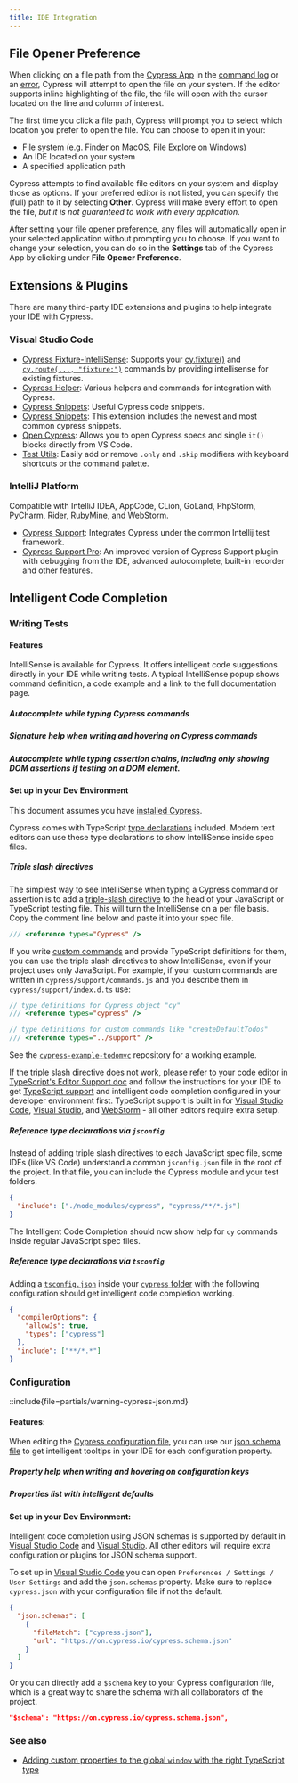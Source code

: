 ```yaml
---
title: IDE Integration
---
```


## File Opener Preference

When clicking on a file path from the
[Cypress App](/guides/core-concepts/cypress-app) in the
[command log](/guides/core-concepts/cypress-app#Open-files-in-your-IDE) or an
[error](/guides/guides/debugging#Errors), Cypress will attempt to open the file
on your system. If the editor supports inline highlighting of the file, the file
will open with the cursor located on the line and column of interest.

<DocsImage src="/img/guides/file-opener-ide-go-to-line.gif" alt="Open file at line in VS Code" ></DocsImage>

The first time you click a file path, Cypress will prompt you to select which
location you prefer to open the file. You can choose to open it in your:

- File system (e.g. Finder on MacOS, File Explore on Windows)
- An IDE located on your system
- A specified application path

<Alert type="warning">

Cypress attempts to find available file editors on your system and display those
as options. If your preferred editor is not listed, you can specify the (full)
path to it by selecting **Other**. Cypress will make every effort to open the
file, _but it is not guaranteed to work with every application_.

</Alert>

After setting your file opener preference, any files will automatically open in
your selected application without prompting you to choose. If you want to change
your selection, you can do so in the **Settings** tab of the Cypress App by
clicking under **File Opener Preference**.

<DocsImage src="/img/guides/file-opener-preference-settings-tab.png" alt="screenshot of Cypress App settings tab with file opener preference panel" ></DocsImage>

## Extensions & Plugins

There are many third-party IDE extensions and plugins to help integrate your IDE
with Cypress.

### Visual Studio Code

- [Cypress Fixture-IntelliSense](https://marketplace.visualstudio.com/items?itemName=JosefBiehler.cypress-fixture-intellisense):
  Supports your [cy.fixture()](/api/commands/fixture) and
  [`cy.route(..., "fixture:")`](/api/commands/route) commands by providing
  intellisense for existing fixtures.
- [Cypress Helper](https://marketplace.visualstudio.com/items?itemName=Shelex.vscode-cy-helper):
  Various helpers and commands for integration with Cypress.
- [Cypress Snippets](https://marketplace.visualstudio.com/items?itemName=andrew-codes.cypress-snippets):
  Useful Cypress code snippets.
- [Cypress Snippets](https://marketplace.visualstudio.com/items?itemName=CliffSu.cypress-snippets):
  This extension includes the newest and most common cypress snippets.
- [Open Cypress](https://marketplace.visualstudio.com/items?itemName=tnrich.vscode-extension-open-cypress):
  Allows you to open Cypress specs and single `it()` blocks directly from VS
  Code.
- [Test Utils](https://marketplace.visualstudio.com/items?itemName=chrisbreiding.test-utils):
  Easily add or remove `.only` and `.skip` modifiers with keyboard shortcuts or
  the command palette.

### IntelliJ Platform

Compatible with IntelliJ IDEA, AppCode, CLion, GoLand, PhpStorm, PyCharm, Rider,
RubyMine, and WebStorm.

- [Cypress Support](https://plugins.jetbrains.com/plugin/13819-intellij-cypress):
  Integrates Cypress under the common Intellij test framework.
- [Cypress Support Pro](https://plugins.jetbrains.com/plugin/13987-cypress-pro):
  An improved version of Cypress Support plugin with debugging from the IDE,
  advanced autocomplete, built-in recorder and other features.

## Intelligent Code Completion

### Writing Tests

#### Features

IntelliSense is available for Cypress. It offers intelligent code suggestions
directly in your IDE while writing tests. A typical IntelliSense popup shows
command definition, a code example and a link to the full documentation page.

##### Autocomplete while typing Cypress commands

<DocsVideo src="/img/snippets/intellisense-cypress-assertion-matchers.mp4"></DocsVideo>

##### Signature help when writing and hovering on Cypress commands

<DocsVideo src="/img/snippets/intellisense-method-signature-examples.mp4"></DocsVideo>

##### Autocomplete while typing assertion chains, including only showing DOM assertions if testing on a DOM element.

<DocsVideo src="/img/snippets/intellisense-assertion-chainers.mp4"></DocsVideo>

#### Set up in your Dev Environment

This document assumes you have
[installed Cypress](/guides/getting-started/installing-cypress).

Cypress comes with TypeScript
[type declarations](https://github.com/cypress-io/cypress/tree/develop/cli/types)
included. Modern text editors can use these type declarations to show
IntelliSense inside spec files.

##### Triple slash directives

The simplest way to see IntelliSense when typing a Cypress command or assertion
is to add a
[triple-slash directive](http://www.typescriptlang.org/docs/handbook/triple-slash-directives.html)
to the head of your JavaScript or TypeScript testing file. This will turn the
IntelliSense on a per file basis. Copy the comment line below and paste it into
your spec file.

```js
/// <reference types="Cypress" />
```

<DocsVideo src="/img/snippets/intellisense-setup.mp4"></DocsVideo>

If you write [custom commands](/api/cypress-api/custom-commands) and provide
TypeScript definitions for them, you can use the triple slash directives to show
IntelliSense, even if your project uses only JavaScript. For example, if your
custom commands are written in `cypress/support/commands.js` and you describe
them in `cypress/support/index.d.ts` use:

```js
// type definitions for Cypress object "cy"
/// <reference types="cypress" />

// type definitions for custom commands like "createDefaultTodos"
/// <reference types="../support" />
```

See the
[`cypress-example-todomvc`](https://github.com/cypress-io/cypress-example-todomvc#cypress-intellisense)
repository for a working example.

If the triple slash directive does not work, please refer to your code editor in
[TypeScript's Editor Support doc](https://github.com/Microsoft/TypeScript/wiki/TypeScript-Editor-Support)
and follow the instructions for your IDE to get
[TypeScript support](/guides/tooling/typescript-support) and intelligent code
completion configured in your developer environment first. TypeScript support is
built in for [Visual Studio Code](https://code.visualstudio.com/),
[Visual Studio](https://www.visualstudio.com/), and
[WebStorm](https://www.jetbrains.com/webstorm/) - all other editors require
extra setup.

##### Reference type declarations via `jsconfig`

Instead of adding triple slash directives to each JavaScript spec file, some
IDEs (like VS Code) understand a common `jsconfig.json` file in the root of the
project. In that file, you can include the Cypress module and your test folders.

```json
{
  "include": ["./node_modules/cypress", "cypress/**/*.js"]
}
```

The Intelligent Code Completion should now show help for `cy` commands inside
regular JavaScript spec files.

##### Reference type declarations via `tsconfig`

Adding a
[`tsconfig.json`](http://www.typescriptlang.org/docs/handbook/tsconfig-json.html)
inside your
[`cypress` folder](/guides/core-concepts/writing-and-organizing-tests#Folder-Structure)
with the following configuration should get intelligent code completion working.

```json
{
  "compilerOptions": {
    "allowJs": true,
    "types": ["cypress"]
  },
  "include": ["**/*.*"]
}
```

### Configuration

::include{file=partials/warning-cypress-json.md}

#### Features:

When editing the [Cypress configuration file](/guides/references/configuration),
you can use our [json schema file](https://on.cypress.io/cypress.schema.json) to
get intelligent tooltips in your IDE for each configuration property.

##### Property help when writing and hovering on configuration keys

<DocsVideo src="/img/snippets/intellisense-cypress-config-tooltips.mp4"></DocsVideo>

##### Properties list with intelligent defaults

<DocsVideo src="/img/snippets/intellisense-config-defaults.mp4"></DocsVideo>

#### Set up in your Dev Environment:

Intelligent code completion using JSON schemas is supported by default in
[Visual Studio Code](https://code.visualstudio.com/) and
[Visual Studio](https://www.visualstudio.com/). All other editors will require
extra configuration or plugins for JSON schema support.

To set up in [Visual Studio Code](https://code.visualstudio.com/) you can open
`Preferences / Settings / User Settings` and add the `json.schemas` property.
Make sure to replace `cypress.json` with your configuration file if not the
default.

```json
{
  "json.schemas": [
    {
      "fileMatch": ["cypress.json"],
      "url": "https://on.cypress.io/cypress.schema.json"
    }
  ]
}
```

Or you can directly add a `$schema` key to your Cypress configuration file,
which is a great way to share the schema with all collaborators of the project.

```json
"$schema": "https://on.cypress.io/cypress.schema.json",
```

### See also

- [Adding custom properties to the global `window` with the right TypeScript type](https://github.com/bahmutov/test-todomvc-using-app-actions#intellisense)
